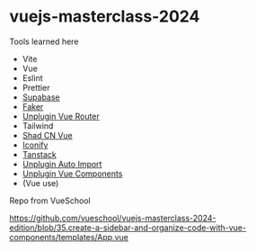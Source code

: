 # vuejs-masterclass-2024

Tools learned here

- Vite
- Vue
- Eslint
- Prettier
- [Supabase](https://supabase.com/dashboard/projects)
- [Faker](https://fakerjs.dev/api/)
- [Unplugin Vue Router](https://uvr.esm.is/)
- Tailwind
- [Shad CN Vue](https://www.shadcn-vue.com/)
- [Iconify](https://icon-sets.iconify.design/lucide/)
- [Tanstack](https://tanstack.com/)
- [Unplugin Auto Import](https://unplugin.unjs.io/showcase/unplugin-auto-import.html)
- [Unplugin Vue Components](https://unplugin.unjs.io/showcase/unplugin-vue-components.html)
- (Vue use)

Repo from VueSchool

<https://github.com/vueschool/vuejs-masterclass-2024-edition/blob/35.create-a-sidebar-and-organize-code-with-vue-components/templates/App.vue>
